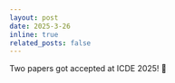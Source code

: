 ```yaml
---
layout: post
date: 2025-3-26
inline: true
related_posts: false
---
```


Two papers got accepted at ICDE 2025! :tada:
